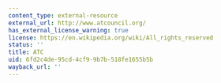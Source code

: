 ```yaml
---
content_type: external-resource
external_url: http://www.atcouncil.org/
has_external_license_warning: true
license: https://en.wikipedia.org/wiki/All_rights_reserved
status: ''
title: ATC
uid: 6fd2c4de-95cd-4cf9-9b7b-518fe1655b5b
wayback_url: ''
---
```

